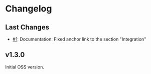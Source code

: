# Changelog

## Last Changes

- [#1](https://github.com/LaxarJS/ax-media-widget/1): Documentation: Fixed anchor link to the section "Integration"


## v1.3.0

Initial OSS version.
